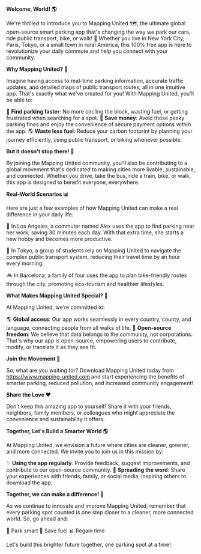 **Welcome, World! 🌎**

We're thrilled to introduce you to Mapping United 🗺️, the ultimate global open-source smart parking app that's changing the way we park our cars, ride public transport, bike, or walk! 💚 Whether you live in New York City, Paris, Tokyo, or a small town in rural America, this 100% free app is here to revolutionize your daily commute and help you connect with your community.

**Why Mapping United? 🤔**

Imagine having access to real-time parking information, accurate traffic updates, and detailed maps of public transport routes, all in one intuitive app. That's exactly what we've created for you! With Mapping United, you'll be able to:

🚗 **Find parking faster**: No more circling the block, wasting fuel, or getting frustrated when searching for a spot.
💸 **Save money**: Avoid those pesky parking fines and enjoy the convenience of secure payment options within the app.
🌎 **Waste less fuel**: Reduce your carbon footprint by planning your journey efficiently, using public transport, or biking whenever possible.

**But it doesn't stop there! 🤝**

By joining the Mapping United community, you'll also be contributing to a global movement that's dedicated to making cities more livable, sustainable, and connected. Whether you drive, take the bus, ride a train, bike, or walk, this app is designed to benefit everyone, everywhere.

**Real-World Scenarios 📊**

Here are just a few examples of how Mapping United can make a real difference in your daily life:

🚗 In Los Angeles, a commuter named Alex uses the app to find parking near her work, saving 30 minutes each day. With that extra time, she starts a new hobby and becomes more productive.

🚌 In Tokyo, a group of students rely on Mapping United to navigate the complex public transport system, reducing their travel time by an hour every morning.

🚲 In Barcelona, a family of four uses the app to plan bike-friendly routes through the city, promoting eco-tourism and healthier lifestyles.

**What Makes Mapping United Special? 🌟**

At Mapping United, we're committed to:

🌎 **Global access**: Our app works seamlessly in every country, county, and language, connecting people from all walks of life.
💪 **Open-source freedom**: We believe that data belongs to the community, not corporations. That's why our app is open-source, empowering users to contribute, modify, or translate it as they see fit.

**Join the Movement 🌟**

So, what are you waiting for? Download Mapping United today from https://www.mapping-united.com and start experiencing the benefits of smarter parking, reduced pollution, and increased community engagement!

**Share the Love ❤️**

Don't keep this amazing app to yourself! Share it with your friends, neighbors, family members, or colleagues who might appreciate the convenience and sustainability it offers.

**Together, Let's Build a Smarter World 🌎**

At Mapping United, we envision a future where cities are cleaner, greener, and more connected. We invite you to join us in this mission by:

✨ **Using the app regularly**: Provide feedback, suggest improvements, and contribute to our open-source community.
🤝 **Spreading the word**: Share your experiences with friends, family, or social media, inspiring others to download the app.

**Together, we can make a difference! 🌟**

As we continue to innovate and improve Mapping United, remember that every parking spot counted is one step closer to a cleaner, more connected world. So, go ahead and:

🚗 Park smart
💚 Save fuel
📊 Regain time

Let's build this brighter future together, one parking spot at a time!